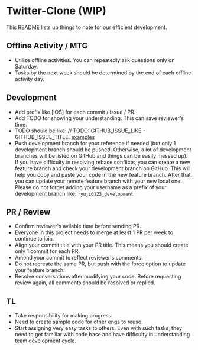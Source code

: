 # Twitter-Clone (WIP)
This README lists up things to note for our efficient development.

## Offline Activity / MTG
- Utilize offline activities. You can repeatedly ask questions only on Saturday.
- Tasks by the next week should be determined by the end of each offline activity day.

## Development
- Add prefix like [iOS] for each commit / issue / PR.
- Add TODO for showing your understanding. This can save reviewer's time.
- TODO should be like: // TODO: GITHUB_ISSUE_LIKE - GITHUB_ISSUE_TITLE. [examples](https://github.com/search?q=repo%3Aokuda-seminar%2FTwitter-Clone%20TODO&type=code)
- Push development branch for your reference if needed (but only 1 development branch should be pushed. Otherwise, a lot of development branches will be listed on GitHub and things can be easily messed up). If you have difficulty in resolving rebase conflicts, you can create a new feature branch and check your development branch on GitHub. This will help you copy and paste your code in the new feature branch. After that, you can update your remote feature branch with your new local one. Please do not forget adding your username as a prefix of your development branch like: `ryuji0123_development`

## PR / Review
- Confirm reviewer's avilable time before sending PR.
- Everyone in this project needs to merge at least 1 PR per week to continue to join.
- Align your commit title with your PR title. This means you should create only 1 commit for each PR.
- Amend your commit to reflect reviewer's comments.
- Do not recreate the same PR, but push with the force option to update your feature branch.
- Resolve conversations after modifying your code. Before requesting review again, all comments should be resolved or replied.

## TL
- Take responsibility for making progress.
- Need to create sample code for other engs to reuse.
- Start assigning very easy tasks to others. Even with such tasks, they need to get familiar with code base and have difficulty in understanding team development cycle.
